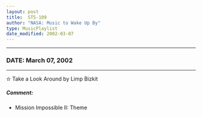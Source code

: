 ```yaml
---
layout: post
title:  STS-109
author: "NASA: Music to Wake Up By"
type: MusicPlaylist
date_modified: 2002-03-07
---
```


----
### DATE: March 07, 2002
----
✫ Take a Look Around by Limp Bizkit

##### Comment:
* Mission Impossible II: Theme
